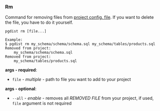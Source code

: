### Rm

Command for removing files from [project config. file](../../project_files/config.md). If you want to delete the file, you have to do it yourself.

```
pgdist rm [file...]

Example:
$ pgdist rm my_schema/schema/schema.sql my_schema/tables/products.sql
Removed from project:
	my_schema/schema/schema.sql
Removed from project:
	my_schema/tables/products.sql
```

**args - required**:

- `file` - *multiple* - path to file you want to add to your project

**args - optional**:

- `--all` - *enable* - removes all *REMOVED FILE* from your project, if used, `file` argument is not required

